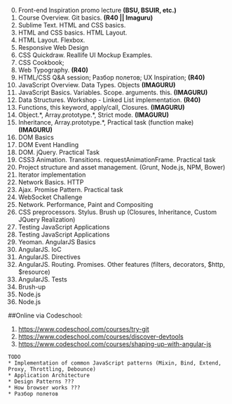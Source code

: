 0. Front-end Inspiration promo lecture **(BSU, BSUIR, etc.)**
1. Course Overview. Git basics. **(R40 || Imaguru)**
2. Sublime Text. HTML and CSS basics.
3. HTML and CSS basics. HTML Layout. 
4. HTML Layout. Flexbox.
5. Responsive Web Design
6. CSS Quickdraw. Reallife UI Mockup Examples.
7. CSS Cookbook;
8. Web Typography. **(R40)** 
9. HTML/CSS Q&A session; Разбор полетов; UX Inspiration; **(R40)**
8. JavaScript Overview. Data Types. Objects **(IMAGURU)**
9. JavaScript Basics. Variables. Scope. arguments. this. **(IMAGURU)**
10. Data Structures. Workshop - Linked List implementation. **(R40)**
11. Functions, this keyword, apply/call, Closures. **(IMAGURU)**
12. Object.\*, Array.prototype.\*, Strict mode. **(IMAGURU)**
13. Inheritance, Array.prototype.\*, Practical task (function make) **(IMAGURU)**
14. DOM Basics
15. DOM Event Handling
16. DOM. jQuery. Practical Task
17. CSS3 Animation. Transitions. requestAnimationFrame. Practical task
18. Project structure and asset management. (Grunt, Node.js, NPM, Bower)
19. Iterator implementation
20. Network Basics. HTTP
21. Ajax. Promise Pattern. Practical task
22. WebSocket Challenge
23. Network. Performance, Paint and Compositing
24. CSS preprocessors. Stylus. Brush up (Closures, Inheritance, Custom JQuery Realization)
25. Testing JavaScript Applications
26. Testing JavaScript Applications
27. Yeoman. AngularJS Basics
28. AngularJS. IoC
29. AngularJS. Directives
30. AngularJS. Routing. Promises. Other features (filters, decorators, $http, $resource)
31. AngularJS. Tests
32. Brush-up
33. Node.js
34. Node.js

##Online via Codeschool:
1. https://www.codeschool.com/courses/try-git
2. https://www.codeschool.com/courses/discover-devtools
3. https://www.codeschool.com/courses/shaping-up-with-angular-js

```
TODO
* Implementation of common JavaScript patterns (Mixin, Bind, Extend, Proxy, Throttling, Debounce)
* Application Architecture
* Design Patterns ???
* How browser works ???
* Разбор полетов
```